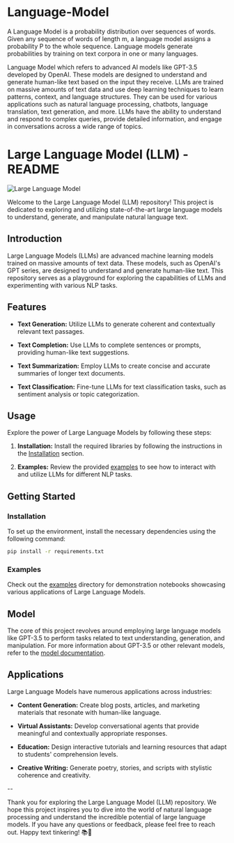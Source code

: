 # Language-Model

A Language Model is a probability distribution over sequences of words. Given any sequence of words of length m, a language model assigns a probability P to the whole sequence. Language models generate probabilities by training on text corpora in one or many languages.

Language Model which refers to advanced AI models like GPT-3.5 developed by OpenAI. These models are designed to understand and generate human-like text based on the input they receive. LLMs are trained on massive amounts of text data and use deep learning techniques to learn patterns, context, and language structures. They can be used for various applications such as natural language processing, chatbots, language translation, text generation, and more. LLMs have the ability to understand and respond to complex queries, provide detailed information, and engage in conversations across a wide range of topics.

# Large Language Model (LLM) - README

![Large Language Model](https://github.com/acfilok96/LargeLanguageModels/assets/88615645/c3880ce1-5620-456a-8e28-8f91319cdca9)


Welcome to the Large Language Model (LLM) repository! This project is dedicated to exploring and utilizing state-of-the-art large language models to understand, generate, and manipulate natural language text.

## Introduction

Large Language Models (LLMs) are advanced machine learning models trained on massive amounts of text data. These models, such as OpenAI's GPT series, are designed to understand and generate human-like text. This repository serves as a playground for exploring the capabilities of LLMs and experimenting with various NLP tasks.

## Features

- **Text Generation:** Utilize LLMs to generate coherent and contextually relevant text passages.

- **Text Completion:** Use LLMs to complete sentences or prompts, providing human-like text suggestions.

- **Text Summarization:** Employ LLMs to create concise and accurate summaries of longer text documents.

- **Text Classification:** Fine-tune LLMs for text classification tasks, such as sentiment analysis or topic categorization.

## Usage

Explore the power of Large Language Models by following these steps:

1. **Installation:** Install the required libraries by following the instructions in the [Installation](#installation) section.

2. **Examples:** Review the provided [examples](examples) to see how to interact with and utilize LLMs for different NLP tasks.

## Getting Started

### Installation

To set up the environment, install the necessary dependencies using the following command:

```bash
pip install -r requirements.txt
```

### Examples

Check out the [examples](examples) directory for demonstration notebooks showcasing various applications of Large Language Models.

## Model

The core of this project revolves around employing large language models like GPT-3.5 to perform tasks related to text understanding, generation, and manipulation. For more information about GPT-3.5 or other relevant models, refer to the [model documentation](model_documentation.md).

## Applications

Large Language Models have numerous applications across industries:

- **Content Generation:** Create blog posts, articles, and marketing materials that resonate with human-like language.

- **Virtual Assistants:** Develop conversational agents that provide meaningful and contextually appropriate responses.

- **Education:** Design interactive tutorials and learning resources that adapt to students' comprehension levels.

- **Creative Writing:** Generate poetry, stories, and scripts with stylistic coherence and creativity.

--

Thank you for exploring the Large Language Model (LLM) repository. We hope this project inspires you to dive into the world of natural language processing and understand the incredible potential of large language models. If you have any questions or feedback, please feel free to reach out. Happy text tinkering! 📚🤖
